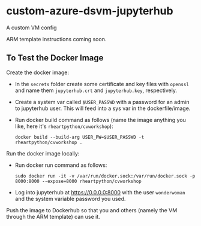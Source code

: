 # custom-azure-dsvm-jupyterhub
A custom VM config

ARM template instructions coming soon.

## To Test the Docker Image

Create the docker image:

* In the `secrets` folder create some certificate and key files with `openssl` and name them `jupyterhub.crt` and `jupyterhub.key`, respectively.
* Create a system var called `$USER_PASSWD` with a password for an admin to jupyterhub user.  This will feed into a sys var in the dockerfile/image.
* Run docker build command as follows (name the image anything you like, here it's `rheartpython/cvworkshop`):

    `docker build --build-arg USER_PW=$USER_PASSWD -t rheartpython/cvworkshop .`

Run the docker image locally:

* Run docker run command as follows:
 
     `sudo docker run -it -v /var/run/docker.sock:/var/run/docker.sock -p 8000:8000 --expose=8000 rheartpython/cvworkshop`
     
 * Log into jupyterhub at https://0.0.0.0:8000 with the user `wonderwoman` and the system variable password you used.
 
 Push the image to Dockerhub so that you and others (namely the VM through the ARM template) can use it.
